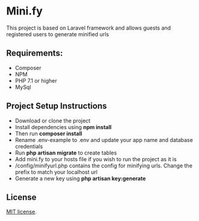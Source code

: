# Mini.fy
This project is based on Laravel framework and allows guests and registered users to generate minified urls


## Requirements:
- Composer
- NPM
- PHP 7.1 or higher
- MySql

## Project Setup Instructions

- Download or clone the project
- Install dependencies using **npm install**
- Then run **composer install**
- Rename .env-example to .env and update your app name and database credentials
- Run **php artisan migrate** to create tables
- Add mini.fy to your hosts file if you wish to run the project as it is
- /config/minifyurl.php contains the config for minifying urls. Change the prefix to match your localhost url
- Generate a new key using **php artisan key:generate**

## License

[MIT license](https://opensource.org/licenses/MIT).